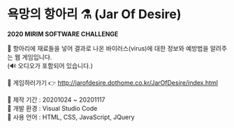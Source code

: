 # 욕망의 항아리 ⚗ (Jar Of Desire)
<b>2020 MIRIM SOFTWARE CHALLENGE</b>  
  
📍 항아리에 재료들을 넣어 결과로 나온 바이러스(virus)에 대한 정보와 예방법을 알려주는 웹 게임입니다.  
(🔊 오디오가 포함되어 있습니다.)   
  
📍 게임하러가기 👉 http://jarofdesire.dothome.co.kr/JarOfDesire/index.html
  
📍 제작 기간 : 20201024 ~ 20201117     
📍 개발 환경 : Visual Studio Code  
📍 사용 언어 : HTML, CSS, JavaScript, JQuery     
